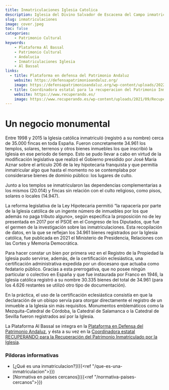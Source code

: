 ```yaml
---
title: Inmatriculaciones Iglesia Catolica
description: Iglesia del Divino Salvador de Escacena del Campo inmatriculada por un importe de 30€.
slug: inmatriculaciones
image: cover.jpeg
toc: false
categories:
    - Patrimonio Cultural
keywords: 
    - Plataforma Al Bassal
    - Patrimonio Cultural
    - Andalucia
    - Inmatriculaciones Iglesia
    - Al Bassal
links:
  - title: Plataforma en defensa del Patrimonio Andaluz
    website: https://defensapatrimonioandaluz.org/
    image: https://defensapatrimonioandaluz.org/wp-content/uploads/2022/10/cropped-logo-PDPA.png
  - title: Coordinadora estatal para la recuperacion del Patrimonio Inmatriculado por la Iglesia
    website: https://www.recuperando.es/
    image: https://www.recuperando.es/wp-content/uploads/2021/09/Recuperando-cabecera-e1631871607321.jpg.webp
---
```


# Un negocio monumental

Entre 1998 y 2015 la Iglesia católica inmatriculó (registró a su nombre) cerca de 35.000 fincas en toda España. Fueron concretamente 34.961 los templos, solares, terrenos y otros bienes inmuebles los que inscribió la Iglesia en ese periodo de tiempo. Esto se pudo llevar a cabo en virtud de la modificación legislativa que realizó el Gobierno presidido por José María Aznar sobre el artículo 206 de la ley hipotecaria franquista y que permitía inmatricular algo que hasta el momento no se contemplaba por considerarse bienes de dominio público: los lugares de culto.

Junto a los templos se inmatricularon las dependencias complementarias a los mismos (20.014) y fincas sin relación con el culto religioso, como pisos, solares o locales (14.947).

La reforma legislativa de la Ley Hipotecaria permitió “la rapacería por parte de la Iglesia católica de un ingente número de inmuebles por los que además no paga tributo alguno», según especifica la proposición no de ley presentada en 2017 por el PSOE en el Congreso de los Diputados, que fue el germen de la investigación sobre las inmatriculaciones. Esta recopilación de datos, en la que se reflejan los 34.961 bienes registrados por la Iglesia católica, fue publicada en 2021 el Ministerio de Presidencia, Relaciones con las Cortes y Memoria Democrática.

Para hacer constar un bien por primera vez en el Registro de la Propiedad la Iglesia pudo servirse, además, de la certificación eclesiástica, una certificación administrativa expedida por un diocesano que actuaba como fedatario público. Gracias a esta prerrogativa, que no posee ningún particular o colectivo en España y que fue instaurada por Franco en 1946, la Iglesia católica registró a su nombre 30.335 bienes del total de 34.961 (para los 4.626 restantes se utilizó otro tipo de documentación).

En la práctica, el uso de la certificación eclesiástica consistía en que la declaración de un obispo servía para otorgar directamente el registro de un inmueble a la Iglesia sin más requisitos. Monumentos emblemáticos como la Mezquita-Catedral de Córdoba, la Catedral de Salamanca o la Catedral de Sevilla fueron registrados así por la Iglesia.

La Plataforma Al Bassal se integra en la [Plataforma en Defensa del Patrimonio Andaluz](https://www.facebook.com/defensapatrimonioandaluz/), y ésta a su vez en la [Coordinadora estatal RECUPERANDO para la Recuperación del Patrimonio Inmatriculado por la Iglesia](https://www.recuperando.es/).


### Pildoras informativas
* [¿Qué es una inmatriculacion?]({{<ref "/que-es-una-inmatriculacion">}})
* [Normativa en paises cercanos]({{<ref "/normativa-paises-cercanos">}})
